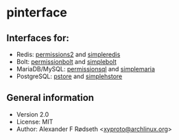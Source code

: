 # pinterface

Interfaces for:
---------------

* Redis: [permissions2](https://github.com/xyproto/permissions2) and [simpleredis](https://github.com/xyproto/simpleredis)
* Bolt: [permissionbolt](https://github.com/xyproto/permissionbolt) and [simplebolt](https://github.com/xyproto/simplebolt)
* MariaDB/MySQL: [permissionsql](https://github.com/xyproto/permissionsql) and [simplemaria](https://github.com/xyproto/simplemaria)
* PostgreSQL: [pstore](https://github.com/xyproto/pstore) and [simplehstore](https://github.com/xyproto/simplehstore)

General information
-------------------

* Version 2.0
* License: MIT
* Author: Alexander F Rødseth &lt;xyproto@archlinux.org&gt;
